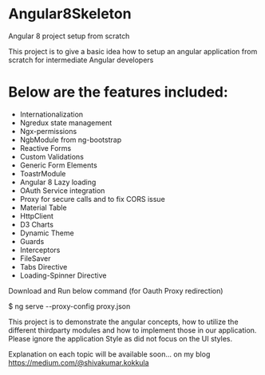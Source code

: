 # Angular8Skeleton
Angular 8 project setup from scratch


This project is to give a basic idea how to setup an angular application from scratch for intermediate Angular developers

# Below are the features included:

* Internationalization
* Ngredux state management 
* Ngx-permissions 
* NgbModule from ng-bootstrap 
* Reactive Forms 
* Custom Validations
* Generic Form Elements
* ToastrModule 
* Angular 8 Lazy loading 
* OAuth Service integration 
* Proxy for secure calls and to fix CORS issue 
* Material Table 
* HttpClient 
* D3 Charts 
* Dynamic Theme 
* Guards 
* Interceptors 
* FileSaver 
* Tabs Directive
* Loading-Spinner Directive

Download and Run below command (for Oauth Proxy redirection)

$ ng serve --proxy-config proxy.json

This project is to demonstrate the angular concepts, how to utilize the different thirdparty modules and how to implement those in our application. Please ignore the application Style as did not focus on the UI styles.

Explanation on each topic will be available soon... on my blog https://medium.com/@shivakumar.kokkula

